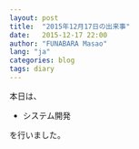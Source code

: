 ```yaml
---
layout: post
title:  "2015年12月17日の出来事"
date:   2015-12-17 22:00
author: "FUNABARA Masao"
lang: "ja"
categories: blog
tags: diary
---
```


本日は、

* システム開発

を行いました。
